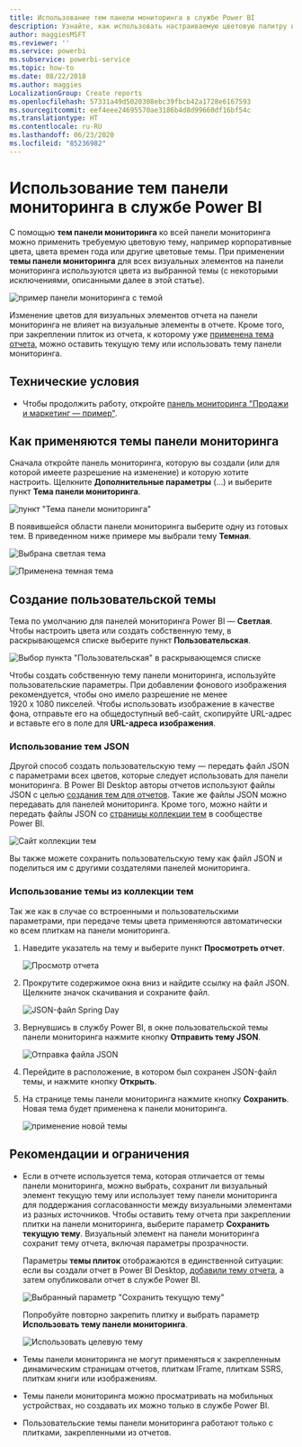 ```yaml
---
title: Использование тем панели мониторинга в службе Power BI
description: Узнайте, как использовать настраиваемую цветовую палитру и применить ее ко всей панели мониторинга в службе Power BI
author: maggiesMSFT
ms.reviewer: ''
ms.service: powerbi
ms.subservice: powerbi-service
ms.topic: how-to
ms.date: 08/22/2018
ms.author: maggies
LocalizationGroup: Create reports
ms.openlocfilehash: 57331a49d5020308ebc39fbcb42a1728e6167593
ms.sourcegitcommit: eef4eee24695570ae3186b4d8d99660df16bf54c
ms.translationtype: HT
ms.contentlocale: ru-RU
ms.lasthandoff: 06/23/2020
ms.locfileid: "85236982"
---
```

# <a name="use-dashboard-themes-in-power-bi-service"></a>Использование тем панели мониторинга в службе Power BI
С помощью **тем панели мониторинга** ко всей панели мониторинга можно применить требуемую цветовую тему, например корпоративные цвета, цвета времен года или другие цветовые темы. При применении **темы панели мониторинга** для всех визуальных элементов на панели мониторинга используются цвета из выбранной темы (c некоторыми исключениями, описанными далее в этой статье).

![пример панели мониторинга с темой](media/service-dashboard-themes/power-bi-full-dashboard-theme.png)

Изменение цветов для визуальных элементов отчета на панели мониторинга не влияет на визуальные элементы в отчете. Кроме того, при закреплении плиток из отчета, к которому уже [применена тема отчета](desktop-report-themes.md), можно оставить текущую тему или использовать тему панели мониторинга.


## <a name="prerequisites"></a>Технические условия
* Чтобы продолжить работу, откройте [панель мониторинга "Продажи и маркетинг — пример"](sample-datasets.md).


## <a name="how-dashboard-themes-work"></a>Как применяются темы панели мониторинга
Сначала откройте панель мониторинга, которую вы создали (или для которой имеете разрешение на изменение) и которую хотите настроить. Щелкните **Дополнительные параметры** (…) и выберите пункт **Тема панели мониторинга**. 

![пункт "Тема панели мониторинга"](media/service-dashboard-themes/power-bi-dashboard-theme.png)

В появившейся области панели мониторинга выберите одну из готовых тем.  В приведенном ниже примере мы выбрали тему **Темная**.

![Выбрана светлая тема](media/service-dashboard-themes/power-bi-theme-menu.png)

![Применена темная тема](media/service-dashboard-themes/power-bi-theme-dark.png)

## <a name="create-a-custom-theme"></a>Создание пользовательской темы

Тема по умолчанию для панелей мониторинга Power BI — **Светлая**. Чтобы настроить цвета или создать собственную тему, в раскрывающемся списке выберите пункт **Пользовательская**. 

![Выбор пункта "Пользовательская" в раскрывающемся списке](media/service-dashboard-themes/power-bi-theme-custom.png)

Чтобы создать собственную тему панели мониторинга, используйте пользовательские параметры. При добавлении фонового изображения рекомендуется, чтобы оно имело разрешение не менее 1920 x 1080 пикселей. Чтобы использовать изображение в качестве фона, отправьте его на общедоступный веб-сайт, скопируйте URL-адрес и вставьте его в поле для **URL-адреса изображения**. 

### <a name="using-json-themes"></a>Использование тем JSON
Другой способ создать пользовательскую тему — передать файл JSON с параметрами всех цветов, которые следует использовать для панели мониторинга. В Power BI Desktop авторы отчетов используют файлы JSON с целью [создания тем для отчетов](desktop-report-themes.md). Такие же файлы JSON можно передавать для панелей мониторинга. Кроме того, можно найти и передать файлы JSON со [страницы коллекции тем](https://community.powerbi.com/t5/Themes-Gallery/bd-p/ThemesGallery) в сообществе Power BI. 

![Сайт коллекции тем](media/service-dashboard-themes/power-bi-theme-gallery.png)

Вы также можете сохранить пользовательскую тему как файл JSON и поделиться им с другими создателями панелей мониторинга. 

### <a name="use-a-theme-from-the-theme-gallery"></a>Использование темы из коллекции тем

Так же как в случае со встроенными и пользовательскими параметрами, при передаче темы цвета применяются автоматически ко всем плиткам на панели мониторинга. 

1. Наведите указатель на тему и выберите пункт **Просмотреть отчет**.

    ![Просмотр отчета](media/service-dashboard-themes/power-bi-choose-theme.png)

2. Прокрутите содержимое окна вниз и найдите ссылку на файл JSON.  Щелкните значок скачивания и сохраните файл.

    ![JSON-файл Spring Day](media/service-dashboard-themes/power-bi-theme-json.png)

3. Вернувшись в службу Power BI, в окне пользовательской темы панели мониторинга нажмите кнопку **Отправить тему JSON**.

    ![Отправка файла JSON](media/service-dashboard-themes/power-bi-upload-theme.png)

4. Перейдите в расположение, в котором был сохранен JSON-файл темы, и нажмите кнопку **Открыть**.

5. На странице темы панели мониторинга нажмите кнопку **Сохранить**. Новая тема будет применена к панели мониторинга.

    ![применение новой темы](media/service-dashboard-themes/power-bi-json.png)

## <a name="considerations-and-limitations"></a>Рекомендации и ограничения

* Если в отчете используется тема, которая отличается от темы панели мониторинга, можно выбрать, сохранит ли визуальный элемент текущую тему или использует тему панели мониторинга для поддержания согласованности между визуальными элементами из разных источников. Чтобы оставить тему отчета при закреплении плитки на панели мониторинга, выберите параметр **Сохранить текущую тему**. Визуальный элемент на панели мониторинга сохранит тему отчета, включая параметры прозрачности. 

    Параметры **темы плиток** отображаются в единственной ситуации: если вы создали отчет в Power BI Desktop, [добавили тему отчета](desktop-report-themes.md), а затем опубликовали отчет в службе Power BI. 

    ![Выбранный параметр "Сохранить текущую тему"](media/service-dashboard-themes/power-bi-keep-current.png)

    Попробуйте повторно закрепить плитку и выбрать параметр **Использовать тему панели мониторинга**.

    ![Использовать целевую тему](media/service-dashboard-themes/power-bi-use-destination.png)

* Темы панели мониторинга не могут применяться к закрепленным динамическим страницам отчетов, плиткам IFrame, плиткам SSRS, плиткам книги или изображениям.
* Темы панели мониторинга можно просматривать на мобильных устройствах, но создавать их можно только в службе Power BI. 
* Пользовательские темы панели мониторинга работают только с плитками, закрепленными из отчетов. 

